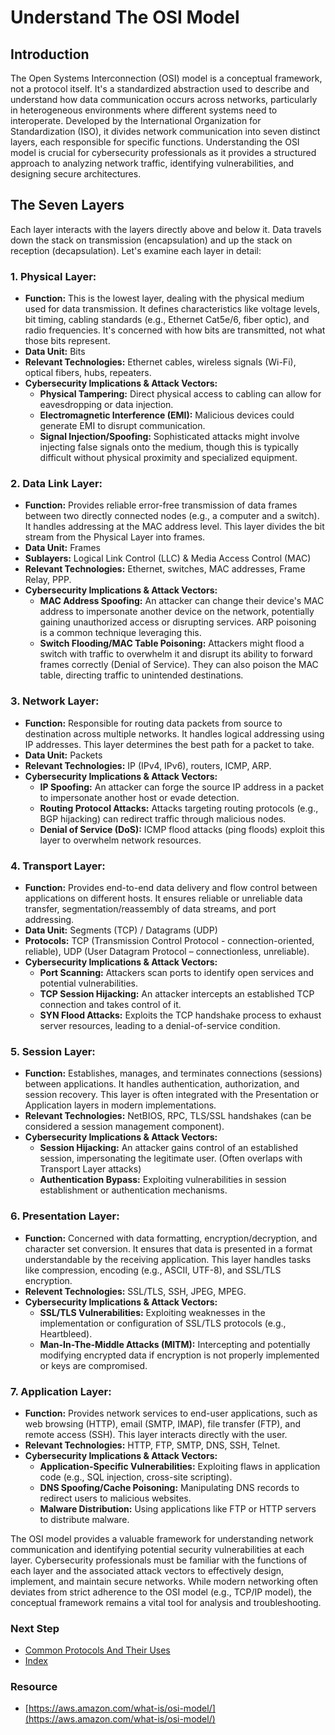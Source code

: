 # Understand The OSI Model

## Introduction
The Open Systems Interconnection (OSI) model is a conceptual framework, not a protocol itself. It's a standardized abstraction used to describe and understand how data communication occurs across networks, particularly in heterogeneous environments where different systems need to interoperate. Developed by the International Organization for Standardization (ISO), it divides network communication into seven distinct layers, each responsible for specific functions. Understanding the OSI model is crucial for cybersecurity professionals as it provides a structured approach to analyzing network traffic, identifying vulnerabilities, and designing secure architectures.

## The Seven Layers
Each layer interacts with the layers directly above and below it. Data travels down the stack on transmission (encapsulation) and up the stack on reception (decapsulation). Let's examine each layer in detail:

### 1. Physical Layer:
  - **Function:** This is the lowest layer, dealing with the physical medium used for data transmission. It defines characteristics like voltage levels, bit timing, cabling standards (e.g., Ethernet Cat5e/6, fiber optic), and radio frequencies. It's concerned with how bits are transmitted, not what those bits represent.
  - **Data Unit:** Bits
  - **Relevant Technologies:** Ethernet cables, wireless signals (Wi-Fi), optical fibers, hubs, repeaters.
  - **Cybersecurity Implications & Attack Vectors:**
    - **Physical Tampering:** Direct physical access to cabling can allow for eavesdropping or data injection.
    - **Electromagnetic Interference (EMI):** Malicious devices could generate EMI to disrupt communication.
    - **Signal Injection/Spoofing:** Sophisticated attacks might involve injecting false signals onto the medium, though this is typically difficult without physical proximity and specialized equipment.
   
### 2. Data Link Layer:
  - **Function:** Provides reliable error-free transmission of data frames between two directly connected nodes (e.g., a computer and a switch). It handles addressing at the MAC address level. This layer divides the bit stream from the Physical Layer into frames.
  - **Data Unit:** Frames
  - **Sublayers:** Logical Link Control (LLC) & Media Access Control (MAC)
  - **Relevant Technologies:** Ethernet, switches, MAC addresses, Frame Relay, PPP.
  - **Cybersecurity Implications & Attack Vectors:**
    - **MAC Address Spoofing:** An attacker can change their device's MAC address to impersonate another device on the network, potentially gaining unauthorized access or disrupting services. ARP poisoning is a common technique leveraging this.
    - **Switch Flooding/MAC Table Poisoning:** Attackers might flood a switch with traffic to overwhelm it and disrupt its ability to forward frames correctly (Denial of Service). They can also poison the MAC table, directing traffic to unintended destinations.

### 3. Network Layer:
  - **Function:** Responsible for routing data packets from source to destination across multiple networks. It handles logical addressing using IP addresses. This layer determines the best path for a packet to take.
  - **Data Unit:** Packets
  - **Relevant Technologies:** IP (IPv4, IPv6), routers, ICMP, ARP.
  - **Cybersecurity Implications & Attack Vectors:**
    - **IP Spoofing:** An attacker can forge the source IP address in a packet to impersonate another host or evade detection.
    - **Routing Protocol Attacks:** Attacks targeting routing protocols (e.g., BGP hijacking) can redirect traffic through malicious nodes.
    - **Denial of Service (DoS):** ICMP flood attacks (ping floods) exploit this layer to overwhelm network resources.
   
### 4. Transport Layer:
  - **Function:** Provides end-to-end data delivery and flow control between applications on different hosts. It ensures reliable or unreliable data transfer, segmentation/reassembly of data streams, and port addressing.
  - **Data Unit:** Segments (TCP) / Datagrams (UDP)
  - **Protocols:** TCP (Transmission Control Protocol - connection-oriented, reliable), UDP (User Datagram Protocol – connectionless, unreliable).
  - **Cybersecurity Implications & Attack Vectors:**
    - **Port Scanning:** Attackers scan ports to identify open services and potential vulnerabilities.
    - **TCP Session Hijacking:** An attacker intercepts an established TCP connection and takes control of it.
    - **SYN Flood Attacks:** Exploits the TCP handshake process to exhaust server resources, leading to a denial-of-service condition.
   
### 5. Session Layer:
- **Function:** Establishes, manages, and terminates connections (sessions) between applications. It handles authentication, authorization, and session recovery. This layer is often integrated with the Presentation or Application layers in modern implementations.
- **Relevant Technologies:** NetBIOS, RPC, TLS/SSL handshakes (can be considered a session management component).
- **Cybersecurity Implications & Attack Vectors:**
  - **Session Hijacking:** An attacker gains control of an established session, impersonating the legitimate user. (Often overlaps with Transport Layer attacks)
  - **Authentication Bypass:** Exploiting vulnerabilities in session establishment or authentication mechanisms.

### 6. Presentation Layer:
- **Function:** Concerned with data formatting, encryption/decryption, and character set conversion. It ensures that data is presented in a format understandable by the receiving application. This layer handles tasks like compression, encoding (e.g., ASCII, UTF-8), and SSL/TLS encryption.
- **Relevent Technologies:** SSL/TLS, SSH, JPEG, MPEG.
- **Cybersecurity Implications & Attack Vectors:**
  - **SSL/TLS Vulnerabilities:** Exploiting weaknesses in the implementation or configuration of SSL/TLS protocols (e.g., Heartbleed).
  - **Man-In-The-Middle Attacks (MITM):** Intercepting and potentially modifying encrypted data if encryption is not properly implemented or keys are compromised.
 
### 7. Application Layer:
- **Function:** Provides network services to end-user applications, such as web browsing (HTTP), email (SMTP, IMAP), file transfer (FTP), and remote access (SSH). This layer interacts directly with the user.
- **Relevant Technologies:** HTTP, FTP, SMTP, DNS, SSH, Telnet.
- **Cybersecurity Implications & Attack Vectors:**
  - **Application-Specific Vulnerabilities:** Exploiting flaws in application code (e.g., SQL injection, cross-site scripting).
  - **DNS Spoofing/Cache Poisoning:** Manipulating DNS records to redirect users to malicious websites.
  - **Malware Distribution:** Using applications like FTP or HTTP servers to distribute malware.
 
The OSI model provides a valuable framework for understanding network communication and identifying potential security vulnerabilities at each layer. Cybersecurity professionals must be familiar with the functions of each layer and the associated attack vectors to effectively design, implement, and maintain secure networks. While modern networking often deviates from strict adherence to the OSI model (e.g., TCP/IP model), the conceptual framework remains a vital tool for analysis and troubleshooting.

### Next Step
- [Common Protocols And Their Uses](https://github.com/Sisu-Sus/CyberSec-RoadMap/blob/main/Networking_Knowledge/Common_Protocols_And_Their_Uses.md)
- [Index](https://github.com/Sisu-Sus/CyberSec-RoadMap/blob/main/index.md)

### Resource
- [https://aws.amazon.com/what-is/osi-model/](https://aws.amazon.com/what-is/osi-model/)
